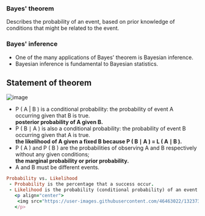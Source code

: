 

### Bayes' theorem
Describes the probability of an event, based on prior knowledge of conditions that might be related to the event.

### Bayes' inference
* One of the many applications of Bayes' theorem is Bayesian inference.  
* Bayesian inference is fundamental to Bayesian statistics. 


## Statement of theorem
![image](https://user-images.githubusercontent.com/46463022/143898144-818deb86-a7f2-41d5-a5bb-9a005ff9f7d4.png)
* P ( A | B ) is a conditional probability: the probability of event A occurring given that B is true.   
  **posterior probability of A given B.**
* P ( B ∣ A ) is also a conditional probability: the probability of event B occurring given that A is true.   
  **the likelihood of A given a fixed B because P ( B ∣ A ) = L ( A ∣ B ).**
* P ( A ) and P ( B ) are the probabilities of observing A and B respectively without any given conditions;  
  **the marginal probability or prior probability.**
* A and B must be different events.

```ruby
Probability vs. Likelihood
 - Probability is the percentage that a success occur. 
 - Likelihood is the probability (conditional probability) of an event (a set of success) occur by knowing the probability of a success occur.
   <p align="center"> 
    <img src="https://user-images.githubusercontent.com/46463022/132373331-58fc126b-6eb6-4561-a219-501574f1a5cd.png" width="500">
   </p> 
```




